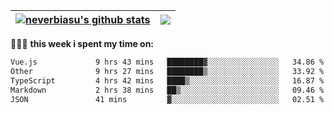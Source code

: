 | <a href="https://github.com/neverbiasu"><img align="center" src="https://github-readme-stats.vercel.app/api?username=neverbiasu&theme=dracula&show_icons=true&hide_border=true&count_private=true" alt="neverbiasu's github stats" /></a> | <a href="https://github.com/neverbiasu"><img align="center" src="https://github-readme-stats.vercel.app/api/top-langs/?username=neverbiasu&theme=dracula&show_icons=true&hide_border=true&layout=compact" /></a> |
| ------------- | ------------- |

👨🏾‍💻 **this week i spent my time on:**
<!--START_SECTION:waka-->

```txt
Vue.js             9 hrs 43 mins   ████████▓░░░░░░░░░░░░░░░░   34.86 %
Other              9 hrs 27 mins   ████████▒░░░░░░░░░░░░░░░░   33.92 %
TypeScript         4 hrs 42 mins   ████▒░░░░░░░░░░░░░░░░░░░░   16.87 %
Markdown           2 hrs 38 mins   ██▒░░░░░░░░░░░░░░░░░░░░░░   09.46 %
JSON               41 mins         ▓░░░░░░░░░░░░░░░░░░░░░░░░   02.51 %
```

<!--END_SECTION:waka-->
